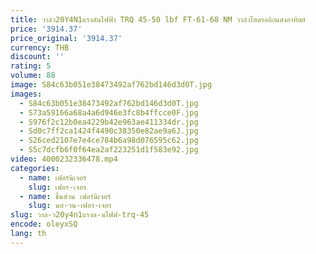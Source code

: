 ```yaml
---
title: วาล์ว20Y4N1แรงดันไฟฟ้า TRQ 45-50 lbf FT-61-68 NM วาล์วไฮดรอลิกแสงอาทิตย์
price: '3914.37'
price_original: '3914.37'
currency: THB
discount: ''
rating: 5
volume: 88
image: S84c63b051e38473492af762bd146d3d0T.jpg
images:
  - S84c63b051e38473492af762bd146d3d0T.jpg
  - S73a59166a68a4a6d946e3fc8b4ffcce0F.jpg
  - S976f2c12b0ea4229b42e963ae411334dr.jpg
  - Sd0c7ff2ca1424f4490c38350e82ae9a6J.jpg
  - S26ced2107e7e4ce784b6a98d076595c62.jpg
  - S5c7dcfb6f0f64ea2af223251d1f583e92.jpg
video: 4000232336478.mp4
categories:
  - name: เฟอร์นิเจอร์
    slug: เฟอร-เจอร
  - name: ชิ้นส่วน เฟอร์นิเจอร์
    slug: นส-วน-เฟอร-เจอร
slug: วาล-ว20y4n1แรงด-นไฟฟ-trq-45
encode: oleyxSQ
lang: th
---
```

  